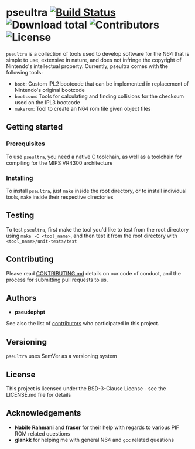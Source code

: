 # pseultra [![Build Status](https://travis-ci.org/pseudophpt/pseultra.svg?branch=master)](https://travis-ci.org/pseudophpt/pseultra) ![Download total](https://img.shields.io/github/downloads/pseudophpt/pseultra/total.svg) ![Contributors](https://img.shields.io/github/contributors/pseudophpt/pseultra.svg) ![License](https://img.shields.io/github/license/pseudophpt/pseultra.svg)
`pseultra` is a collection of tools used to develop software for the N64 that is simple to use, extensive in nature, and does not infringe the copyright of Nintendo's intellectual property. Currently, pseultra comes with the following tools:

- `boot`: Custom IPL2 bootcode that can be implemented in replacement of Nintendo's original bootcode
- `bootcsum`: Tools for calculating and finding collisions for the checksum used on the IPL3 bootcode
- `makerom`: Tool to create an N64 rom file given object files

## Getting started

### Prerequisites

To use `pseultra`, you need a native C toolchain, as well as a toolchain for compiling for the MIPS VR4300 architecture 

### Installing

To install `pseultra`, just `make` inside the root directory, or to install individual tools, `make` inside their respective directories

## Testing

To test `pseultra`, first make the tool you'd like to test from the root directory using `make -C <tool_name>`, and then test it from the root directory with `<tool_name>/unit-tests/test`

## Contributing

Please read [CONTRIBUTING.md](CONTRIBUTING.md) details on our code of conduct, and the process for submitting pull requests to us.

## Authors

- **pseudophpt**

See also the list of [contributors](https://github.com/pseudophpt/pseultra/graphs/contributors) who participated in this project.

## Versioning

`pseultra` uses SemVer as a versioning system

## License

This project is licensed under the BSD-3-Clause License - see the LICENSE.md file for details

## Acknowledgements

- **Nabile Rahmani** and **fraser** for their help with regards to various PIF ROM related questions
- **glankk** for helping me with general N64 and `gcc` related questions

